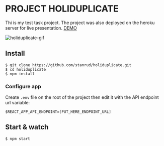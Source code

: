 # PROJECT HOLIDUPLICATE

Thi is my test task project.
The project was also deployed on the heroku server for live presentation. [DEMO](http://holidu.herokuapp.com/)

![holiduplicate-gif](https://im4.ezgif.com/tmp/ezgif-4-c05d86354701.gif)

## Install

    $ git clone https://github.com/stanrud/holiduplicate.git
    $ cd holiduplicate
    $ npm install

### Configure app

Create `.env` file on the root of the project then edit it with the API endpoint url variable:

    $REACT_APP_API_ENDPOINT=[PUT_HERE_ENDPOINT_URL]

## Start & watch

    $ npm start